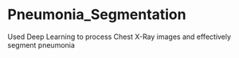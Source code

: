 # Pneumonia_Segmentation
Used Deep Learning to process Chest X-Ray images and effectively segment pneumonia
